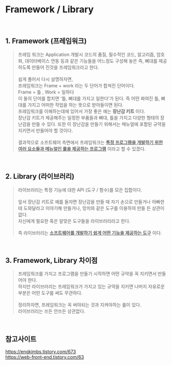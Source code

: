 # Framework / Library 

<br> 

## 1. Framework (프레임워크) 

> 프레임 워크는 Application 개발시 코드의 품질, 필수적인 코드, 알고리즘, 암호화, 데이터베이스 연동 등과 같은 기능들을 어느정도 구성해 놓은 즉, 뼈대를 제공하도록 만들어 진것을 프레임워크라고 한다. 
><br><br>
> 쉽게 풀어서 다시 설명하자면,<br> 
> 프레임워크는 Frame + work 라는 두 단어가 합쳐진 단어이다. <br>
> Frame = 틀 , Work = 일하다 <br> 
> 이 둘의 단어를 합치면 '틀, 뼈대를 가지고 일한다'가 된다. 즉 어떤 짜여진 틀, 뼈대를 가지고 어떠한 작업을 하는 뜻으로 받아들이면 된다. <br>
> 프레임워크를 이해하는데에 있어서 가장 좋은 예는 **장난감 키트** 이다. <br> 
> 장난감 키트가 제공해주는 일정한 부품들과 뼈대, 틀을 가지고 다양한 형태의 장난감을 만들 수 있다. 또한 이 장난감을 만들기 위해서는 메뉴얼에 포함된 규약을 지키면서 만들어야 할 것이다. <br><br> 
> 결과적으로 소프트웨어 측면에서 프레임워크는 **<u>특정 프로그램을 개발하기 위한 여러 요소들과 메뉴얼인 룰을 제공하는 프로그램</u>** 이라고 할 수 있겠다.

<br> 

## 2. Library (라이브러리) 

> 라이브러리는 특정 기능에 대한 API (도구 / 함수)를 모은 집합이다. <br><br>
> 앞서 장난감 키트로 예를 들자면 장난감을 만들 때 자기 손으로 만들거나 아빠한테 도와달라고 이야기해 만들거나, 망치와 같은 도구를 이용하여 만들 든 상관이 없다. <br>
> 자신에게 필요한 혹은 알맞은 도구들을 라이브러리라고 한다. <br><br>
> 즉 라이브러리는 **<u>소프트웨어를 개발하기 쉽게 어떤 기능을 제공하는 도구</u>** 이다.

<br>

## 3. Framework, Library 차이점 

> 프레임워크를 가지고 프로그램을 만들기 시작하면 어떤 규약을 꼭 지키면서 만들어야 한다. <br>
> 하지만 라이브러리는 프레임워크가 가지고 있는 규약을 지키면 나머지 자유로운 부분은 어떤 도구를 써도 무관하다. <br><br>
> 정리하자면, 프레임워크는 꼭 써야되는 것과 지켜야하는 룰이 있다. <br>
> 라이브러리는 쓰든 안쓰든 상관없다.  

<br>

## 참고사이트 
https://engkimbs.tistory.com/673<br>
https://web-front-end.tistory.com/63